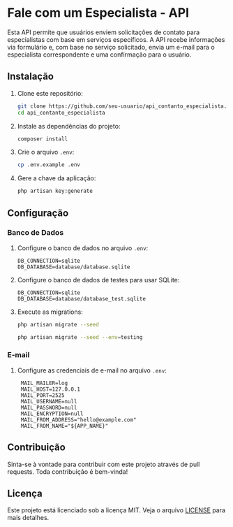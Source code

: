 # Fale com um Especialista - API

Esta API permite que usuários enviem solicitações de contato para especialistas com base em serviços específicos. A API recebe informações via formulário e, com base no serviço solicitado, envia um e-mail para o especialista correspondente e uma confirmação para o usuário.

## Instalação

1. Clone este repositório:
   ```bash
   git clone https://github.com/seu-usuario/api_contanto_especialista.git
   cd api_contanto_especialista
   ```

2. Instale as dependências do projeto:
   ```bash
   composer install
   ```

3. Crie o arquivo `.env`:
   ```bash
   cp .env.example .env
   ```

4. Gere a chave da aplicação:
   ```bash
   php artisan key:generate
   ```

## Configuração

### Banco de Dados

1. Configure o banco de dados no arquivo `.env`:
   ```dotenv
   DB_CONNECTION=sqlite
   DB_DATABASE=database/database.sqlite
   ```

2. Configure o banco de dados de testes para usar SQLite:
   ```dotenv
   DB_CONNECTION=sqlite
   DB_DATABASE=database/database_test.sqlite
   ```

3. Execute as migrations:
   ```bash
   php artisan migrate --seed

   php artisan migrate --seed --env=testing
   ```

### E-mail

1. Configure as credenciais de e-mail no arquivo `.env`:
   ```dotenv
    MAIL_MAILER=log
    MAIL_HOST=127.0.0.1
    MAIL_PORT=2525
    MAIL_USERNAME=null
    MAIL_PASSWORD=null
    MAIL_ENCRYPTION=null
    MAIL_FROM_ADDRESS="hello@example.com"
    MAIL_FROM_NAME="${APP_NAME}"
   ```

## Contribuição

Sinta-se à vontade para contribuir com este projeto através de pull requests. Toda contribuição é bem-vinda!

## Licença

Este projeto está licenciado sob a licença MIT. Veja o arquivo [LICENSE](LICENSE) para mais detalhes.